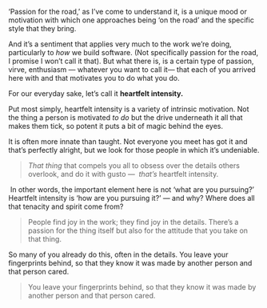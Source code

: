 ‘Passion for the road,’ as I’ve come to understand it, is a unique mood or motivation with which one approaches being ‘on the road’ and the specific style that they bring.

And it’s a sentiment that applies very much to the work we’re doing, particularly to _how_ we build software. (Not specifically passion for the road, I promise I won’t call it that). But what there is, is a certain type of passion, virve, enthusiasm — whatever you want to call it— that each of you arrived here with and that motivates you to do what you do.

For our everyday sake, let’s call it **heartfelt intensity.**

Put most simply, heartfelt intensity is a variety of intrinsic motivation. Not the thing a person is motivated _to do_ but the drive underneath it all that makes them tick, so potent it puts a bit of magic behind the eyes.

It is often more innate than taught. Not everyone you meet has got it and that’s perfectly alright, but we look for those people in which it’s undeniable.

> _That thing_ that compels you all to obsess over the details others overlook, and do it with gusto —  _that’s_ heartfelt intensity.

 In other words, the important element here is not ‘what are you pursuing?’ Heartfelt intensity is ‘how are you pursuing it?’ — and why? Where does all that tenacity and spirit come from?

> People find joy in the work; they find joy in the details. There’s a passion for the thing itself but also for the attitude that you take on that thing.

So many of you already do this, often in the details. You leave your fingerprints behind, so that they know it was made by another person and that person cared.

> You leave your fingerprints behind, so that they know it was made by another person and that person cared.

